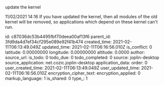 update the kernel

11/02/2021 14:16
If you have updated the kernel, then all modules of the old kernel will be removed, so applications which depend on these kernel can't run.

id: c87036dc53b4495fbf70deea00af13f6
parent_id: 3fd9da4d7ef34cf295e089e92f41b474
created_time: 2021-02-11T06:13:49.049Z
updated_time: 2021-02-11T06:16:56.010Z
is_conflict: 0
latitude: 0.00000000
longitude: 0.00000000
altitude: 0.0000
author: 
source_url: 
is_todo: 0
todo_due: 0
todo_completed: 0
source: joplin-desktop
source_application: net.cozic.joplin-desktop
application_data: 
order: 0
user_created_time: 2021-02-11T06:13:49.049Z
user_updated_time: 2021-02-11T06:16:56.010Z
encryption_cipher_text: 
encryption_applied: 0
markup_language: 1
is_shared: 0
type_: 1